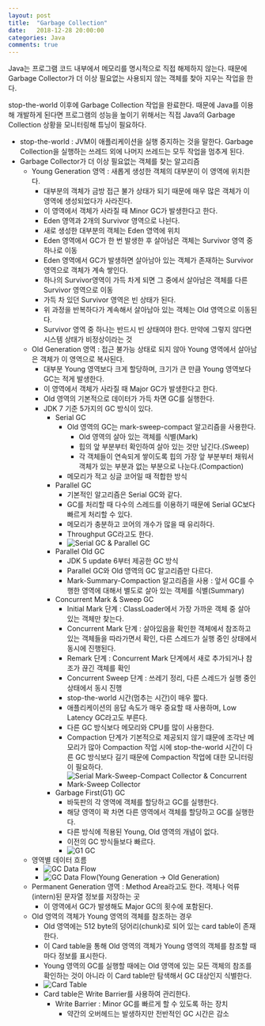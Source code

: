 ```yaml
---
layout: post
title:  "Garbage Collection"
date:   2018-12-28 20:00:00
categories: Java
comments: true
---
```

Java는 프로그램 코드 내부에서 메모리를 명시적으로 직접 해제하지 않는다. 때문에 Garbage Collector가 더 이상 필요없는 사용되지 않는 객체를 찾아 지우는 작업을 한다.

stop-the-world 이후에 Garbage Collection 작업을 완료한다. 때문에 Java를 이용해 개발하게 된다면 프로그램의 성능을 높이기 위해서는 직접 Java의 Garbage Collection 상황을 모니터링해 튜닝이 필요하다.

- stop-the-world : JVM이 애플리케이션을 실행 중지하는 것을 말한다. Garbage Collection을 실행하는 쓰레드 외에 나머지 쓰레드는 모두 작업을 멈추게 된다.
- Garbage Collector가 더 이상 필요없는 객체를 찾는 알고리즘
    - Young Generation 영역 : 새롭게 생성한 객체의 대부분이 이 영역에 위치한다.
        - 대부분의 객체가 금방 접근 불가 상태가 되기 때문에 매우 많은 객체가 이 영역에 생성되었다가 사라진다.
        - 이 영역에서 객체가 사라질 때 Minor GC가 발생한다고 한다.
        - Eden 영역과 2개의 Survivor 영역으로 나뉜다.
        - 새로 생성한 대부분의 객체는 Eden 영역에 위치
        - Eden 영역에서 GC가 한 번 발생한 후 살아남은 객체는 Survivor 영역 중 하나로 이동
        - Eden 영역에서 GC가 발생하면 살아남아 있는 객체가 존재하는 Survivor영역으로 객체가 계속 쌓인다.
        - 하나의 Survivor영역이 가득 차게 되면 그 중에서 살아남은 객체를 다른 Survivor 영역으로 이동
        - 가득 차 있던 Survivor 영역은 빈 상태가 된다.
        - 위 과정을 반복하다가 계속해서 살아남아 있는 객체는 Old 영역으로 이동된다.
        - Survivor 영역 중 하나는 반드시 빈 상태여야 한다. 만약에 그렇지 않다면 시스템 상태가 비정상이라는 것
    - Old Generation 영역 : 접근 불가능 상태로 되지 않아 Young 영역에서 살아남은 객체가 이 영역으로 복사된다.
        - 대부분 Young 영역보다 크게 할당하며, 크기가 큰 만큼 Young 영역보다 GC는 적게 발생한다.
        - 이 영역에서 객체가 사라질 때 Major GC가 발생한다고 한다.
        - Old 영역의 기본적으로 데이터가 가득 차면 GC를 실행한다.
        - JDK 7 기준 5가지의 GC 방식이 있다.
            - Serial GC
                - Old 영역의 GC는 mark-sweep-compact 알고리즘을 사용한다.
                    - Old 영역의 살아 있는 객체를 식별(Mark)
                    - 힙의 앞 부분부터 확인하여 살아 있는 것만 남긴다.(Sweep)
                    - 각 객체들이 연속되게 쌓이도록 힙의 가장 앞 부분부터 채워서 객체가 있는 부분과 없는 부분으로 나눈다.(Compaction)
                - 메모리가 적고 싱글 코어일 때 적합한 방식
            - Parallel GC
                - 기본적인 알고리즘은 Serial GC와 같다.
                - GC를 처리할 때 다수의 스레드를 이용하기 때문에 Serial GC보다 빠르게 처리할 수 있다.
                - 메모리가 충분하고 코어의 개수가 많을 때 유리하다.
                - Throughput GC라고도 한다.
                - ![Serial GC & Parallel GC](./../../assets/Java/4.PNG)
            - Parallel Old GC
                - JDK 5 update 6부터 제공한 GC 방식
                - Parallel GC와 Old 영역의 GC 알고리즘만 다르다.
                - Mark-Summary-Compaction 알고리즘을 사용 : 앞서 GC를 수행한 영역에 대해서 별도로 살아 있는 객체를 식별(Summary)
            - Concurrent Mark & Sweep GC
                - Initial Mark 단계 : ClassLoader에서 가장 가까운 객체 중 살아 있는 객체만 찾는다.
                - Concurrent Mark 단계 : 살아있음을 확인한 객체에서 참조하고 있는 객체들을 따라가면서 확인, 다른 스레드가 실행 중인 상태에서 동시에 진행된다.
                - Remark 단계 : Concurrent Mark 단계에서 새로 추가되거나 참조가 끊긴 객체를 확인
                - Concurrent Sweep 단계 : 쓰레기 정리, 다른 스레드가 실행 중인 상태에서 동시 진행
                - stop-the-world 시간(멈추는 시간)이 매우 짧다.
                - 애플리케이션의 응답 속도가 매우 중요할 때 사용하며, Low Latency GC라고도 부른다.
                - 다른 GC 방식보다 메모리와 CPU를 많이 사용한다.
                - Compaction 단계가 기본적으로 제공되지 않기 떄문에 조각난 메모리가 많아 Compaction 작업 시에 stop-the-world 시간이 다른 GC 방식보다 길기 때문에 Compaction 작업에 대한 모니터링이 필요하다.
                - ![Serial Mark-Sweep-Compact Collector & Concurrent Mark-Sweep Collector](./../../assets/Java/5.PNG)
            - Garbage First(G1) GC
                - 바둑판의 각 영역에 객체를 할당하고 GC를 실행한다.
                - 해당 영역이 꽉 차면 다른 영역에서 객체를 할당하고 GC를 실행한다.
                - 다른 방식에 적용된 Young, Old 영역의 개념이 없다.
                - 이전의 GC 방식들보다 빠르다.
                - ![G1 GC](./../../assets/Java/6.PNG)
    - 영역별 데이터 흐름
        - ![GC Data Flow](./../../assets/Java/1.PNG)
        - ![GC Data Flow(Young Generation -> Old Generation)](./../../assets/Java/3.PNG)
    - Permanent Generation 영역 : Method Area라고도 한다. 객체나 억류(intern)된 문자열 정보를 저장하는 곳
        - 이 영역에서 GC가 발생해도 Major GC의 횟수에 포함된다.
    - Old 영역의 객체가 Young 영역의 객체를 참조하는 경우
        - Old 영역에는 512 byte의 덩어리(chunk)로 되어 있는 card table이 존재한다.
        - 이 Card table을 통해 Old 영역의 객체가 Young 영역의 객체를 참조할 때마다 정보를 표시한다.
        - Young 영역의 GC를 실행할 때에는 Old 영역에 있는 모든 객체의 참조를 확인하는 것이 아니라 이 Card table만 탐색해서 GC 대상인지 식별한다.
        - ![Card Table](./../../assets/Java/2.PNG)
        - Card table은 Write Barrier를 사용하여 관리한다.
            - Write Barrier : Minor GC를 빠르게 할 수 있도록 하는 장치
                - 약간의 오버헤드는 발생하지만 전반적인 GC 시간은 감소


